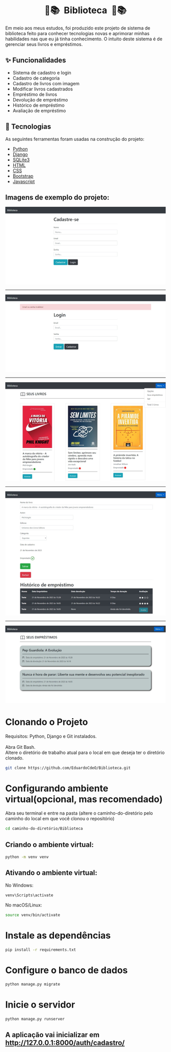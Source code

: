 <h1 align="center">📖📚&nbsp Biblioteca &nbsp📖📚</h1>
Em meio aos meus estudos, foi produzido este projeto de sistema de biblioteca feito para conhecer tecnologias novas e aprimorar minhas habilidades nas que eu já tinha conhecimento. O intuito deste sistema é de gerenciar seus livros e empréstimos.

## :sparkles: Funcionalidades ##
- Sistema de cadastro e login
- Cadastro de categoria
- Cadastro de livros com imagem
- Modificar livros cadastrados
- Empréstimo de livros
- Devolução de empréstimo
- Histórico de empréstimo
- Avaliação de empréstimo

## :rocket: Tecnologias ##

As seguintes ferramentas foram usadas na construção do projeto:

- [Python](https://www.python.org/)
- [Django](https://www.djangoproject.com/)
- [SQLite3](https://docs.djangoproject.com/en/4.2/ref/databases/#sqlite-notes)
- [HTML](https://developer.mozilla.org/pt-BR/docs/Web/HTML)
- [CSS](https://developer.mozilla.org/pt-BR/docs/Web/CSS)
- [Bootstrap](https://getbootstrap.com/)
- [Javascript](https://developer.mozilla.org/pt-BR/docs/Web/JavaScript)

## Imagens de exemplo do projeto:
<img src="/Imagens-Projeto/Imagem1.jpeg">
<hr>
<img src="/Imagens-Projeto/Imagem2.jpeg">
<hr>
<img src="/Imagens-Projeto/Imagem3.jpeg">
<hr>
<img src="/Imagens-Projeto/Imagem4.jpeg">
<hr>
<img src="/Imagens-Projeto/Imagem5.jpeg">

# Clonando o Projeto
Requisitos: Python, Django e Git instalados. <br><br>
Abra Git Bash.<br>
Altere o diretório de trabalho atual para o local em que deseja ter o diretório clonado.
```bash
git clone https://github.com/EduardoCdeO/Biblioteca.git
```

# Configurando ambiente virtual(opcional, mas recomendado)
Abra seu terminal e entre na pasta (altere o caminho-do-diretório pelo caminho do local em que você clonou o repositório)<br>
```bash
cd caminho-do-diretório/Biblioteca
```
## Criando o ambiente virtual:
```bash
python -m venv venv
```
## Ativando o ambiente virtual:

No Windows:
```bash
venv\Scripts\activate
```

No macOS/Linux:
```bash
source venv/bin/activate
```

# Instale as dependências
```bash
pip install -r requirements.txt
```

# Configure o banco de dados
```bash
python manage.py migrate
```

# Inicie o servidor
```bash
python manage.py runserver
```

## A aplicação vai inicializar em <http://127.0.0.1:8000/auth/cadastro/>
